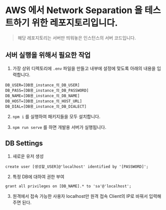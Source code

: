 # AWS 에서 Network Separation 을 테스트하기 위한 레포지토리입니다.

> 해당 레포지토리는 서버만 띄워놓은 인스턴스의 서버 코드입니다.

## 서버 실행을 위해서 필요한 작업

1. 가장 상위 디렉토리에 ``.env`` 파일을 만들고 내부에 설정에 맞도록 아래의 내용을 입력합니다.
```
DB_USER=[DB용_instance_의_DB_USER]
DB_PASS=[DB용_instance_의_DB_PASSWORD]
DB_NAME=[DB용_instance_의_DB_NAME]
DB_HOST=[DB용_instance_의_HOST_URL]
DB_DIAL=[DB용_instance_의_DB_DIALECT]
```

2. ``npm i`` 를 실행하여 패키지들을 모두 설치합니다.

3. ``npm run serve`` 를 하면 개발용 서버가 실행됩니다.

## DB Settings

1. 새로운 유저 생성
```
create user [생성할_USER]@'localhost' identified by '[PASSWORD]';
```

2. 특정 DB에 대하여 권한 부여
```
grant all privileges on [DB_NAME].* to 'sa'@'localhost';
```

3. 원격에서 접속 가능한 사용자
localhost만 원격 접속 Client의 IP로 바꿔서 입력해주면 된다.